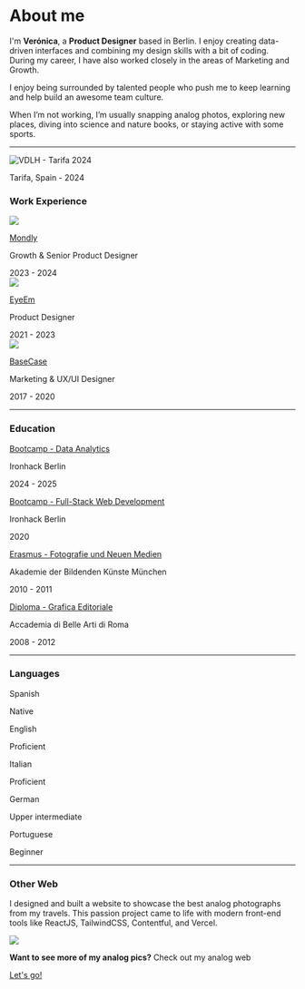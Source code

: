 # About me

<p>I'm <strong>Verónica</strong>, a <strong>Product Designer</strong> based in Berlin. I enjoy creating data-driven interfaces and combining my design skills with a bit of coding. During my career, I have also worked closely in the areas of Marketing and Growth. </p>

<p>I enjoy being surrounded by talented people who push me to keep learning and help build an awesome team culture.</p>

<p>When I’m not working, I’m usually snapping analog photos, exploring new places, diving into science and nature books, or staying active with some sports.</p>

<div class="about-links">
    <a class="btn-connect circled" href="https://www.linkedin.com/in/veronicadeleonh/" target=_blank><span class="fip" style="background-image: url(images/linkedin.svg)"></span></a>
    <a class="btn-connect circled" href="https://github.com/veronicadeleonh" target=_blank><span class="fip" style="background-image: url(images/github.svg)"></span></a>
    <a class="btn-connect circled" href="https://read.cv/veronicadeleonh" target=_blank><span class="fip" style="background-image: url(images/readcv.svg)"></span></a>
    <a class="btn-connect circled" href="https://instagram.com/veronicadeleonh" target=_blank><span class="fip" style="background-image: url(images/instagram.svg)"></span></a>
</div>

<hr>

![VDLH - Tarifa 2024](images/vdlh-tarifa.jpg)

<p class="photo-footnote">Tarifa, Spain - 2024</p>

### Work Experience

<div class="card-background flex-grid">
    <div class="card-icon-and-description">
        <div class="card-icon">
            <img src="images/work-mondly.svg">
        </div>
        <div class="card-description">
        <a href="https://mondly.com/" target="_blank">
            <p class="card-title">Mondly<span class="fi" style="background-image: url(images/ext-link.svg)"></p>
        </a>
            <p class="card-paragraph">Growth & Senior Product Designer</p>
        </div>
    </div>
    <div class="card-year">
        2023 - 2024
    </div>
</div>

<div class="card-background flex-grid">
    <div class="card-icon-and-description">
        <div class="card-icon">
            <img src="images/work-eyeem.svg">
        </div>
        <div class="card-description">
        <a href="http://eyeem.com" target="_blank">
            <p class="card-title">EyeEm<span class="fi" style="background-image: url(images/ext-link.svg)"></p>
        </a>
            <p class="card-paragraph">Product Designer</p>
        </div>
    </div>
    <div class="card-year">
        2021 - 2023
    </div>
</div>

<div class="card-background flex-grid">
    <div class="card-icon-and-description">
        <div class="card-icon">
            <img src="images/work-basecase.svg">
        </div>
        <div class="card-description">
        <a href="https://basecase.com/" target="_blank">
            <p class="card-title">BaseCase<span class="fi" style="background-image: url(images/ext-link.svg)"></p>
        </a>
            <p class="card-paragraph">Marketing & UX/UI Designer</p>
        </div>
    </div>
    <div class="card-year">
        2017 - 2020
    </div>
</div>

<hr>

### Education

<div class="card-background flex-grid">
    <div class="card-description">
    <a href="https://www.ironhack.com/" target="_blank">
        <p class="card-title">Bootcamp - Data Analytics<span class="fi" style="background-image: url(images/ext-link.svg)"></p>
    </a>
        <p class="card-paragraph">Ironhack Berlin <span class="fi" style="background-image: url(images/de.svg)"></p>
    </div>
    <div class="card-year">
        2024 - 2025
    </div>
</div>

<div class="card-background flex-grid">
    <div class="card-description">
    <a href="https://www.ironhack.com/" target="_blank">
        <p class="card-title">Bootcamp - Full-Stack Web Development<span class="fi" style="background-image: url(images/ext-link.svg)"></p>
    </a>
        <p class="card-paragraph">Ironhack Berlin <span class="fi" style="background-image: url(images/de.svg)"></p>
    </div>
    <div class="card-year">
        2020
    </div>
</div>

<div class="card-background flex-grid">
    <div class="card-description">
    <a href="https://www.adbk.de/" target="_blank">
        <p class="card-title">
            Erasmus - Fotografie und Neuen Medien<span class="fi" style="background-image: url(images/ext-link.svg)"></span></p>
    </a>
        <p class="card-paragraph">Akademie der Bildenden Künste München <span class="fi" style="background-image: url(images/de.svg)"></p>
    </div>
    <div class="card-year">
        2010 - 2011
    </div>
</div>

<div class="card-background flex-grid">
    <div class="card-description">
    <a href="https://abaroma.it/" target="_blank">
        <p class="card-title">Diploma - Grafica Editoriale<span class="fi" style="background-image: url(images/ext-link.svg)"></p>
    </a>
        <p class="card-paragraph">Accademia di Belle Arti di Roma <span class="fi" style="background-image: url(images/it.svg)"></p>
    </div>
    <div class="card-year">
        2008 - 2012
    </div>
</div>

<hr>

### Languages

<div class="card-background flex-grid">
    <div class="card-description">
        <p class="card-title">Spanish <span class="fi" style="background-image: url(images/ve.svg)"></span></p>
    </div>
    <div class="card-year">
        Native
    </div>
</div>

<div class="card-background flex-grid">
    <div class="card-description">
        <p class="card-title">English <span class="fi" style="background-image: url(images/gb.svg)"></span></p>
    </div>
    <div class="card-year">
        Proficient
    </div>
</div>

<div class="card-background flex-grid">
    <div class="card-description">
        <p class="card-title">Italian <span class="fi" style="background-image: url(images/it.svg)"></span></p>
    </div>
    <div class="card-year">
        Proficient
    </div>
</div>

<div class="card-background flex-grid">
    <div class="card-description">
        <p class="card-title">German <span class="fi" style="background-image: url(images/de.svg)"></span></p>
    </div>
    <div class="card-year">
        Upper intermediate
    </div>
</div>

<div class="card-background flex-grid">
    <div class="card-description">
        <p class="card-title">Portuguese <span class="fi" style="background-image: url(images/br.svg)"></span></p>
    </div>
    <div class="card-year">
        Beginner
    </div>
</div>

<hr>

### Other Web

<p>I designed and built a website to showcase the best analog photographs from my travels. This passion project came to life with modern front-end tools like ReactJS, TailwindCSS, Contentful, and Vercel.</p>

<div class="card-link flex-grid">
    <img class="image-thumb" src="images/analog-web-preview.png">
    <div>
    <p><strong>Want to see more of my analog pics?</strong> Check out my analog web</p>
    <a class="btn-connect rounded btn-white arrow" href="http://analog.veronicadeleon.de">Let's go! <span class="fi" style="background-image: url(/images/arrow-right.svg)"></a>
    </div>
</div>
